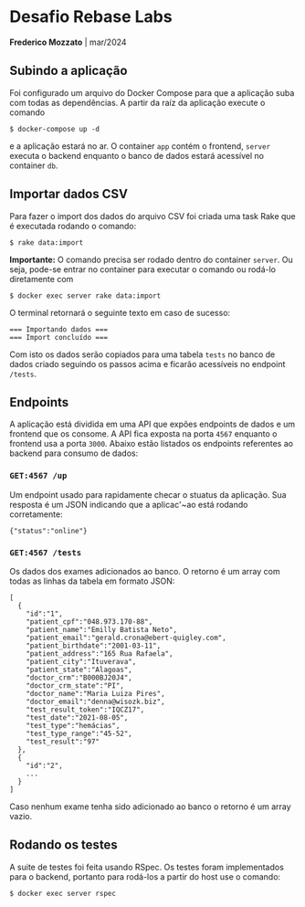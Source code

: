 # Desafio Rebase Labs

**Frederico Mozzato** | mar/2024


## Subindo a aplicação
Foi configurado um arquivo do Docker Compose para que a aplicação suba com todas as dependências. A partir da raíz da aplicação execute o comando

```
$ docker-compose up -d
```

e a aplicação estará no ar. O container `app` contém o frontend, `server` executa o backend enquanto o banco de dados estará acessível no container `db`.


## Importar dados CSV
Para fazer o import dos dados do arquivo CSV foi criada uma task Rake que é executada rodando o comando:

```
$ rake data:import
```

**Importante:** O comando precisa ser rodado dentro do container `server`. Ou seja, pode-se entrar no container para executar o comando ou rodá-lo diretamente com

```
$ docker exec server rake data:import
```

O terminal retornará o seguinte texto em caso de sucesso:

```
=== Importando dados ===
=== Import concluído ===
```

Com isto os dados serão copiados para uma tabela `tests` no banco de dados criado seguindo os passos acima e ficarão acessíveis no endpoint `/tests`.



## Endpoints

A aplicação está dividida em uma API que expões endpoints de dados e um frontend que os consome. A API fica exposta na porta `4567` enquanto o frontend usa a porta `3000`. Abaixo estão listados os endpoints referentes ao backend para consumo de dados:

### `GET:4567 /up`
Um endpoint usado para rapidamente checar o stuatus da aplicação. Sua resposta é um JSON indicando que a aplicac'~ao está rodando corretamente:

```
{"status":"online"}
```

### `GET:4567 /tests`

Os dados dos exames adicionados ao banco. O retorno é um array com todas as linhas da tabela em formato JSON:

```
[
  {
    "id":"1",
    "patient_cpf":"048.973.170-88",
    "patient_name":"Emilly Batista Neto",
    "patient_email":"gerald.crona@ebert-quigley.com",
    "patient_birthdate":"2001-03-11",
    "patient_address":"165 Rua Rafaela",
    "patient_city":"Ituverava",
    "patient_state":"Alagoas",
    "doctor_crm":"B000BJ20J4",
    "doctor_crm_state":"PI",
    "doctor_name":"Maria Luiza Pires",
    "doctor_email":"denna@wisozk.biz",
    "test_result_token":"IQCZ17",
    "test_date":"2021-08-05",
    "test_type":"hemácias",
    "test_type_range":"45-52",
    "test_result":"97"
  },
  {
    "id":"2",
    ...
  }
]
```

Caso nenhum exame tenha sido adicionado ao banco o retorno é um array vazio.



## Rodando os testes
A suite de testes foi feita usando RSpec. Os testes foram implementados para o backend, portanto para rodá-los a partir do host use o comando:

```
$ docker exec server rspec
```
